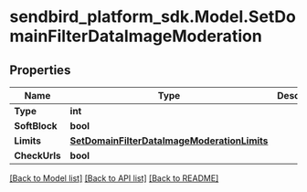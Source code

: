 
# sendbird_platform_sdk.Model.SetDomainFilterDataImageModeration

## Properties

Name | Type | Description | Notes
------------ | ------------- | ------------- | -------------
**Type** | **int** |  | [optional] 
**SoftBlock** | **bool** |  | [optional] 
**Limits** | [**SetDomainFilterDataImageModerationLimits**](SetDomainFilterDataImageModerationLimits.md) |  | [optional] 
**CheckUrls** | **bool** |  | [optional] 

[[Back to Model list]](../README.md#documentation-for-models)
[[Back to API list]](../README.md#documentation-for-api-endpoints)
[[Back to README]](../README.md)


